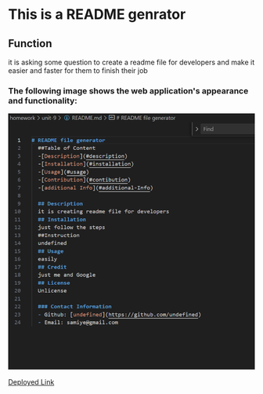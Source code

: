 # This is a README genrator

## Function
it is asking some question to create a readme file for developers and make it easier and faster for them to finish their job


### The following image shows the web application's appearance and functionality:
![preview image](https://github.com/samiyeahsan/readme-generator/blob/master/image/hw9.png)

[Deployed Link](https://samiyeahsan.github.io/readme-generator/)

